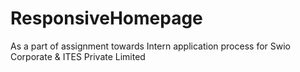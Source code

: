 # ResponsiveHomepage
As a part of assignment towards Intern application process for Swio Corporate &amp; ITES Private Limited
